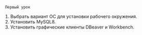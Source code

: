      Первый урок
1. Выбрать вариант ОС для установки рабочего окружения.
2. Установить MySQL8.
3. Установить графические клиенты DBeaver и Workbench.